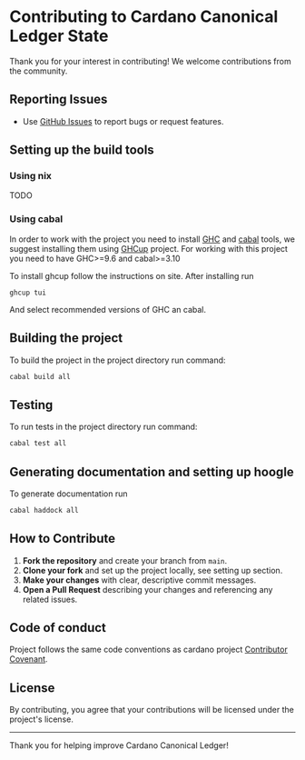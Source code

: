 # Contributing to Cardano Canonical Ledger State

Thank you for your interest in contributing! We welcome contributions from the community.

## Reporting Issues

- Use [GitHub Issues](../../issues) to report bugs or request features.

## Setting up the build tools

### Using nix

TODO

### Using cabal

In order to work with the project you need to install [GHC](https://www.haskell.org/ghc/) and [cabal](https://www.haskell.org/cabal/) tools, we suggest installing them using [GHCup](https://www.haskell.org/ghcup/) project. For working with
this project you need to have GHC>=9.6 and cabal>=3.10

To install ghcup follow the instructions on site. After installing run

```
ghcup tui
```

And select recommended versions of GHC an cabal.

## Building the project

To build the project in the project directory run command:

``` sh
cabal build all
```

## Testing

To run tests in the project directory run command:

``` sh
cabal test all
```

## Generating documentation and setting up hoogle

To generate documentation run

``` sh
cabal haddock all
```

## How to Contribute

1. **Fork the repository** and create your branch from `main`.
1. **Clone your fork** and set up the project locally, see setting up section.
1. **Make your changes** with clear, descriptive commit messages.
1. **Open a Pull Request** describing your changes and referencing any related issues.

## Code of conduct

Project follows the same code conventions as cardano project [Contributor Covenant][cc-homepage].

## License

By contributing, you agree that your contributions will be licensed under the project's license.

---

Thank you for helping improve Cardano Canonical Ledger!

[cc-homepage]: https://www.contributor-covenant.org